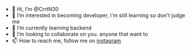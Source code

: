 - 👋 Hi, I’m @CrrtN30
- 👀 I’m interested in becoming developer, i'm still learning so don't judge me
- 🌱 I’m currently learning backend
- 💞️ I’m looking to collaborate on you. anyone that want to
- 📫 How to reach me, follow me on [instagram](https://www.instagram.com/akbar.json/)
